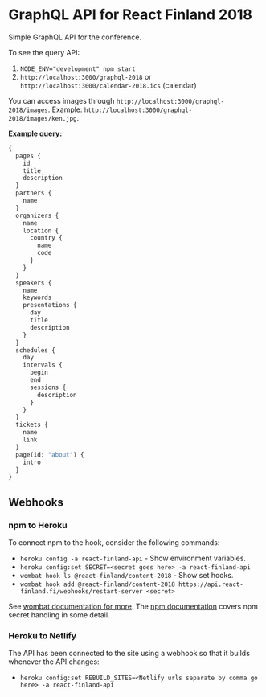 # GraphQL API for React Finland 2018

Simple GraphQL API for the conference.

To see the query API:

1.  `NODE_ENV="development" npm start`
2.  `http://localhost:3000/graphql-2018` or `http://localhost:3000/calendar-2018.ics` (calendar)

You can access images through `http://localhost:3000/graphql-2018/images`. Example: `http://localhost:3000/graphql-2018/images/ken.jpg`.

**Example query:**

```graphql
{
  pages {
    id
    title
    description
  }
  partners {
    name
  }
  organizers {
    name
    location {
      country {
        name
        code
      }
    }
  }
  speakers {
    name
    keywords
    presentations {
      day
      title
      description
    }
  }
  schedules {
    day
    intervals {
      begin
      end
      sessions {
        description
      }
    }
  }
  tickets {
    name
    link
  }
  page(id: "about") {
    intro
  }
}
```

## Webhooks

### npm to Heroku

To connect npm to the hook, consider the following commands:

- `heroku config -a react-finland-api` - Show environment variables.
- `heroku config:set SECRET=<secret goes here> -a react-finland-api`
- `wombat hook ls @react-finland/content-2018` - Show set hooks.
- `wombat hook add @react-finland/content-2018 https://api.react-finland.fi/webhooks/restart-server <secret>`

See [wombat documentation for more](https://www.npmjs.com/package/wombat). The [npm documentation](https://github.com/npm/registry/blob/master/docs/hooks/creating-and-managing-hooks.md) covers npm secret handling in some detail.

### Heroku to Netlify

The API has been connected to the site using a webhook so that it builds whenever the API changes:

- `heroku config:set REBUILD_SITES=<Netlify urls separate by comma go here> -a react-finland-api`
